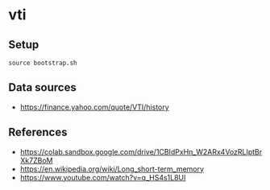 # vti

## Setup

```
source bootstrap.sh
```

## Data sources

* https://finance.yahoo.com/quote/VTI/history

## References

* https://colab.sandbox.google.com/drive/1CBIdPxHn_W2ARx4VozRLIptBrXk7ZBoM
* https://en.wikipedia.org/wiki/Long_short-term_memory
* https://www.youtube.com/watch?v=q_HS4s1L8UI
